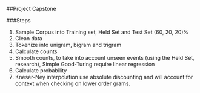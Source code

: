 ##Project Capstone

###Steps
1. Sample Corpus into Training set, Held Set and Test Set (60, 20, 20)%
2. Clean data
3. Tokenize into unigram, bigram and trigram
4. Calculate counts
4. Smooth counts, to take into account unseen events (using the Held Set, research), Simple Good-Turing require linear regression
5. Calculate probability
6. Kneser-Ney interpolation use absolute discounting and will account for context when checking on lower order grams.


